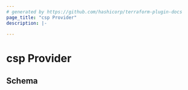 ```yaml
---
# generated by https://github.com/hashicorp/terraform-plugin-docs
page_title: "csp Provider"
description: |-
  
---
```


# csp Provider





<!-- schema generated by tfplugindocs -->
## Schema
